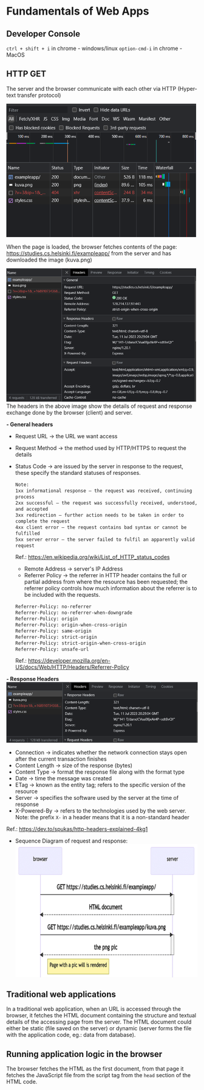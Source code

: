 # Fundamentals of Web Apps

## Developer Console

`ctrl + shift + i` in chrome - windows/linux
`option-cmd-i` in chrome - MacOS

## HTTP GET

The server and the browser communicate with each other via HTTP (Hyper-text transfer protocol)

<img src="./network-img.png" width="500" height="350">

When the page is loaded, the browser fetches contents of the page: https://studies.cs.helsinki.fi/exampleapp/ from the server and has downloaded the image (kuva.png)

<img src="./network-headers.png" width="500" height="350"> <br>
The headers in the above image show the details of request and response exchange done by the browser (client) and server.

<b>- General headers</b>

- Request URL → the URL we want access
- Request Method → the method used by HTTP/HTTPS to request the details
- Status Code → are issued by the server in response to the request, these specify the standard statuses of responses.

  ```
  Note:
  1xx informational response – the request was received, continuing process
  2xx successful – the request was successfully received, understood, and accepted
  3xx redirection – further action needs to be taken in order to complete the request
  4xx client error – the request contains bad syntax or cannot be fulfilled
  5xx server error – the server failed to fulfil an apparently valid request
  ```

  Ref.: https://en.wikipedia.org/wiki/List_of_HTTP_status_codes

  - Remote Address → server's IP Address
  - Referrer Policy → the referrer in HTTP header contains the full or partial address from where the resource has been requested; the referrer policy controls how much information about the referrer is to be included with the requests.

  ```
  Referrer-Policy: no-referrer
  Referrer-Policy: no-referrer-when-downgrade
  Referrer-Policy: origin
  Referrer-Policy: origin-when-cross-origin
  Referrer-Policy: same-origin
  Referrer-Policy: strict-origin
  Referrer-Policy: strict-origin-when-cross-origin
  Referrer-Policy: unsafe-url
  ```

  Ref.: https://developer.mozilla.org/en-US/docs/Web/HTTP/Headers/Referrer-Policy

<b>- Response Headers </b><br>
<img src="./network-response.png"> <br>

- Connection → indicates whether the network connection stays open after the current transaction finishes
- Content Length → size of the response (bytes)
- Content Type → format the response file along with the format type
- Date → time the message was created
- ETag → known as the entity tag; refers to the specific version of the resource
- Server → specifies the software used by the server at the time of response
- X-Powered-By → refers to the technologies used by the web server. Note: the prefix `X-` in a header means that it is a non-standard header

Ref.: https://dev.to/spukas/http-headers-explained-4kg1 <br>

- Sequence Diagram of request and response: <br>
  <img src="./req-res-seq-img.png" width="700" height="350"> <br>

## Traditional web applications

In a traditional web application, when an URL is accessed through the browser, it fetches the HTML document containing the structure and textual details of the accessing page from the server. The HTML document could either be static (file saved on the server) or dynamic (server forms the file with the application code, eg.: data from database).

## Running application logic in the browser

The browser fetches the HTML as the first document, from that page it fetches the JavaScript file from the script tag from the `head` section of the HTML code.
